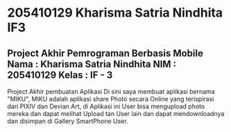 # 205410129 Kharisma Satria Nindhita IF3
Project Akhir Pemrograman Berbasis Mobile
Nama : Kharisma Satria Nindhita
NIM : 205410129
Kelas : IF - 3
------------------------------------------
Project Akhir pembuatan Aplikasi
Di sini saya membuat aplikasi bernama "MIKU", MIKU adalah aplikasi share Photo secara Online yang
terispirasi dari PIXIV dan Devian Art, di Aplikasi ini User bisa mengupload photo mereka dan dapat
melihat Upload tan User lain dan dapat mendownloadnya dan disimpan di Gallery SmartPhone User.
